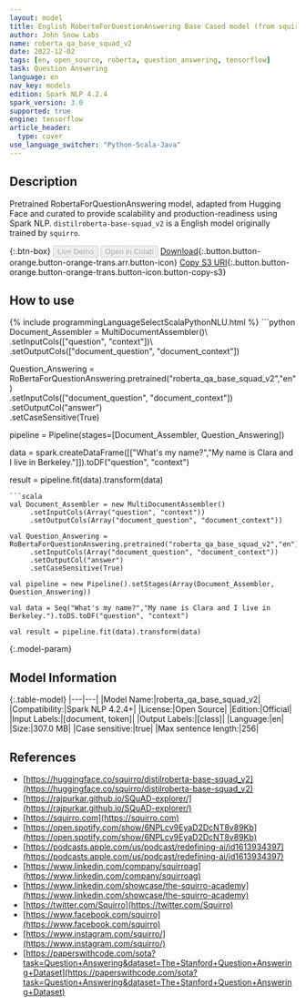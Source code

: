 ```yaml
---
layout: model
title: English RobertaForQuestionAnswering Base Cased model (from squirro)
author: John Snow Labs
name: roberta_qa_base_squad_v2
date: 2022-12-02
tags: [en, open_source, roberta, question_answering, tensorflow]
task: Question Answering
language: en
nav_key: models
edition: Spark NLP 4.2.4
spark_version: 3.0
supported: true
engine: tensorflow
article_header:
  type: cover
use_language_switcher: "Python-Scala-Java"
---
```


## Description

Pretrained RobertaForQuestionAnswering  model, adapted from Hugging Face and curated to provide scalability and production-readiness using Spark NLP. `distilroberta-base-squad_v2` is a English model originally trained by `squirro`.

{:.btn-box}
<button class="button button-orange" disabled>Live Demo</button>
<button class="button button-orange" disabled>Open in Colab</button>
[Download](https://s3.amazonaws.com/auxdata.johnsnowlabs.com/public/models/roberta_qa_base_squad_v2_en_4.2.4_3.0_1669985131628.zip){:.button.button-orange.button-orange-trans.arr.button-icon}
[Copy S3 URI](s3://auxdata.johnsnowlabs.com/public/models/roberta_qa_base_squad_v2_en_4.2.4_3.0_1669985131628.zip){:.button.button-orange.button-orange-trans.button-icon.button-copy-s3}

## How to use



<div class="tabs-box" markdown="1">
{% include programmingLanguageSelectScalaPythonNLU.html %}
```python
Document_Assembler = MultiDocumentAssembler()\
     .setInputCols(["question", "context"])\
     .setOutputCols(["document_question", "document_context"])

Question_Answering = RoBertaForQuestionAnswering.pretrained("roberta_qa_base_squad_v2","en")\
     .setInputCols(["document_question", "document_context"])\
     .setOutputCol("answer")\
     .setCaseSensitive(True)
    
pipeline = Pipeline(stages=[Document_Assembler, Question_Answering])

data = spark.createDataFrame([["What's my name?","My name is Clara and I live in Berkeley."]]).toDF("question", "context")

result = pipeline.fit(data).transform(data)
```
```scala
val Document_Assembler = new MultiDocumentAssembler()
     .setInputCols(Array("question", "context"))
     .setOutputCols(Array("document_question", "document_context"))

val Question_Answering = RoBertaForQuestionAnswering.pretrained("roberta_qa_base_squad_v2","en")
     .setInputCols(Array("document_question", "document_context"))
     .setOutputCol("answer")
     .setCaseSensitive(True)
    
val pipeline = new Pipeline().setStages(Array(Document_Assembler, Question_Answering))

val data = Seq("What's my name?","My name is Clara and I live in Berkeley.").toDS.toDF("question", "context")

val result = pipeline.fit(data).transform(data)
```
</div>

{:.model-param}
## Model Information

{:.table-model}
|---|---|
|Model Name:|roberta_qa_base_squad_v2|
|Compatibility:|Spark NLP 4.2.4+|
|License:|Open Source|
|Edition:|Official|
|Input Labels:|[document, token]|
|Output Labels:|[class]|
|Language:|en|
|Size:|307.0 MB|
|Case sensitive:|true|
|Max sentence length:|256|

## References

- [https://huggingface.co/squirro/distilroberta-base-squad_v2](https://huggingface.co/squirro/distilroberta-base-squad_v2)
- [https://rajpurkar.github.io/SQuAD-explorer/](https://rajpurkar.github.io/SQuAD-explorer/)
- [https://squirro.com](https://squirro.com)
- [https://open.spotify.com/show/6NPLcv9EyaD2DcNT8v89Kb](https://open.spotify.com/show/6NPLcv9EyaD2DcNT8v89Kb)
- [https://podcasts.apple.com/us/podcast/redefining-ai/id1613934397](https://podcasts.apple.com/us/podcast/redefining-ai/id1613934397)
- [https://www.linkedin.com/company/squirroag](https://www.linkedin.com/company/squirroag)
- [https://www.linkedin.com/showcase/the-squirro-academy](https://www.linkedin.com/showcase/the-squirro-academy)
- [https://twitter.com/Squirro](https://twitter.com/Squirro)
- [https://www.facebook.com/squirro](https://www.facebook.com/squirro)
- [https://www.instagram.com/squirro/](https://www.instagram.com/squirro/)
- [https://paperswithcode.com/sota?task=Question+Answering&dataset=The+Stanford+Question+Answering+Dataset](https://paperswithcode.com/sota?task=Question+Answering&dataset=The+Stanford+Question+Answering+Dataset)